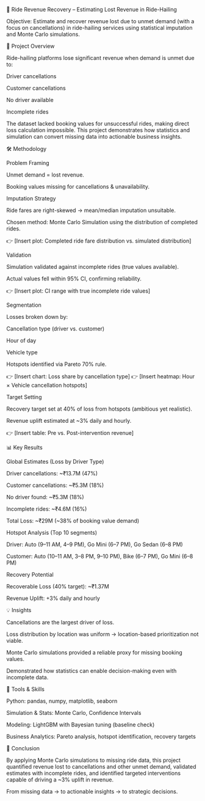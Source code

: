 🚖 Ride Revenue Recovery – Estimating Lost Revenue in Ride-Hailing

Objective: Estimate and recover revenue lost due to unmet demand (with a focus on cancellations) in ride-hailing services using statistical imputation and Monte Carlo simulations.

📌 Project Overview

Ride-hailing platforms lose significant revenue when demand is unmet due to:

Driver cancellations

Customer cancellations

No driver available

Incomplete rides

The dataset lacked booking values for unsuccessful rides, making direct loss calculation impossible. This project demonstrates how statistics and simulation can convert missing data into actionable business insights.

🛠️ Methodology

Problem Framing

Unmet demand = lost revenue.

Booking values missing for cancellations & unavailability.

Imputation Strategy

Ride fares are right-skewed → mean/median imputation unsuitable.

Chosen method: Monte Carlo Simulation using the distribution of completed rides.

👉 [Insert plot: Completed ride fare distribution vs. simulated distribution]

Validation

Simulation validated against incomplete rides (true values available).

Actual values fell within 95% CI, confirming reliability.

👉 [Insert plot: CI range with true incomplete ride values]

Segmentation

Losses broken down by:

Cancellation type (driver vs. customer)

Hour of day

Vehicle type

Hotspots identified via Pareto 70% rule.

👉 [Insert chart: Loss share by cancellation type]
👉 [Insert heatmap: Hour × Vehicle cancellation hotspots]

Target Setting

Recovery target set at 40% of loss from hotspots (ambitious yet realistic).

Revenue uplift estimated at ~3% daily and hourly.

👉 [Insert table: Pre vs. Post-intervention revenue]

📊 Key Results

Global Estimates (Loss by Driver Type)

Driver cancellations: ~₹13.7M (47%)

Customer cancellations: ~₹5.3M (18%)

No driver found: ~₹5.3M (18%)

Incomplete rides: ~₹4.6M (16%)

Total Loss: ~₹29M (~38% of booking value demand)

Hotspot Analysis (Top 10 segments)

Driver: Auto (9–11 AM, 4–9 PM), Go Mini (6–7 PM), Go Sedan (6–8 PM)

Customer: Auto (10–11 AM, 3–8 PM, 9–10 PM), Bike (6–7 PM), Go Mini (6–8 PM)

Recovery Potential

Recoverable Loss (40% target): ~₹1.37M

Revenue Uplift: +3% daily and hourly

💡 Insights

Cancellations are the largest driver of loss.

Loss distribution by location was uniform → location-based prioritization not viable.

Monte Carlo simulations provided a reliable proxy for missing booking values.

Demonstrated how statistics can enable decision-making even with incomplete data.

🧰 Tools & Skills

Python: pandas, numpy, matplotlib, seaborn

Simulation & Stats: Monte Carlo, Confidence Intervals

Modeling: LightGBM with Bayesian tuning (baseline check)

Business Analytics: Pareto analysis, hotspot identification, recovery targets

🚀 Conclusion

By applying Monte Carlo simulations to missing ride data, this project quantified revenue lost to cancellations and other unmet demand, validated estimates with incomplete rides, and identified targeted interventions capable of driving a ~3% uplift in revenue.

From missing data → to actionable insights → to strategic decisions.

